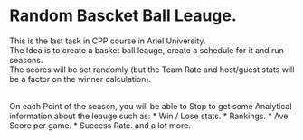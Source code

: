 # Random Bascket Ball Leauge.
This is the last task in CPP course in Ariel University.</br>
The Idea is to create a basket ball leauge, create a schedule for it and run seasons. </br>
The scores will be set randomly (but the Team Rate and host/guest stats will be a factor on the winner calculation).</br></br>

On each Point of the season, you will be able to Stop to get some Analytical information about the leauge such as:
    * Win / Lose stats.
    * Rankings.
    * Ave Score per game.
    * Success Rate.
and a lot more.


